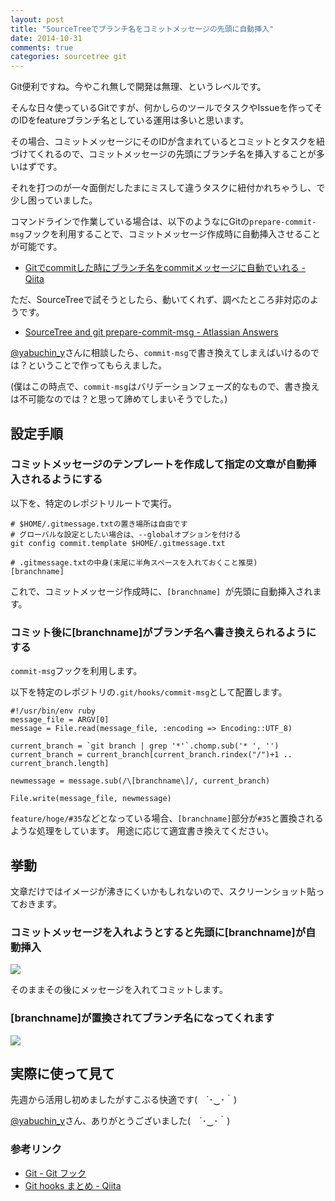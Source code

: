 ```yaml
---
layout: post
title: "SourceTreeでブランチ名をコミットメッセージの先頭に自動挿入"
date: 2014-10-31
comments: true
categories: sourcetree git
---
```


Git便利ですね。今やこれ無しで開発は無理、というレベルです。

そんな日々使っているGitですが、何かしらのツールでタスクやIssueを作ってそのIDをfeatureブランチ名としている運用は多いと思います。

その場合、コミットメッセージにそのIDが含まれているとコミットとタスクを紐づけてくれるので、コミットメッセージの先頭にブランチ名を挿入することが多いはずです。

それを打つのが一々面倒だしたまにミスして違うタスクに紐付かれちゃうし、で少し困っていました。

コマンドラインで作業している場合は、以下のようなにGitの`prepare-commit-msg`フックを利用することで、コミットメッセージ作成時に自動挿入させることが可能です。

- [Gitでcommitした時にブランチ名をcommitメッセージに自動でいれる - Qiita](http://qiita.com/ykyk1218/items/4c17eef472ae8c31991f)


ただ、SourceTreeで試そうとしたら、動いてくれず、調べたところ非対応のようです。

- [SourceTree and git prepare-commit-msg - Atlassian Answers](https://answers.atlassian.com/questions/169399/sourcetree-and-git-prepare-commit-msg)

[@yabuchin_y](https://twitter.com/yabuchin_y)さんに相談したら、`commit-msg`で書き換えてしまえばいけるのでは？ということで作ってもらえました。

(僕はこの時点で、`commit-msg`はバリデーションフェーズ的なもので、書き換えは不可能なのでは？と思って諦めてしまいそうでした。)

## 設定手順

<!-- more -->

### コミットメッセージのテンプレートを作成して指定の文章が自動挿入されるようにする

以下を、特定のレポジトリルートで実行。

```
# $HOME/.gitmessage.txtの置き場所は自由です
# グローバルな設定としたい場合は、--globalオプションを付ける
git config commit.template $HOME/.gitmessage.txt
```

```
# .gitmessage.txtの中身(末尾に半角スペースを入れておくこと推奨)
[branchname]
```

これで、コミットメッセージ作成時に、`[branchname] `が先頭に自動挿入されます。

### コミット後に[branchname]がブランチ名へ書き換えられるようにする

`commit-msg`フックを利用します。

以下を特定のレポジトリの`.git/hooks/commit-msg`として配置します。

```
#!/usr/bin/env ruby
message_file = ARGV[0]
message = File.read(message_file, :encoding => Encoding::UTF_8)

current_branch = `git branch | grep '*'`.chomp.sub('* ', '')
current_branch = current_branch[current_branch.rindex("/")+1 .. current_branch.length]

newmessage = message.sub(/\[branchname\]/, current_branch)

File.write(message_file, newmessage)
```

`feature/hoge/#35`などとなっている場合、`[branchname]`部分が`#35`と置換されるような処理をしています。
用途に応じて適宜書き換えてください。

## 挙動

文章だけではイメージが沸きにくいかもしれないので、スクリーンショット貼っておきます。

### コミットメッセージを入れようとすると先頭に[branchname]が自動挿入

![](/images/post/st1.png)

そのままその後にメッセージを入れてコミットします。

### [branchname]が置換されてブランチ名になってくれます

![](/images/post/st2.png)

## 実際に使って見て

先週から活用し初めましたがすこぶる快適です(　´･‿･｀)

[@yabuchin_y](https://twitter.com/yabuchin_y)さん、ありがとうございました(　´･‿･｀)

### 参考リンク

- [Git - Git フック](http://git-scm.com/book/ja/v1/Git-%E3%81%AE%E3%82%AB%E3%82%B9%E3%82%BF%E3%83%9E%E3%82%A4%E3%82%BA-Git-%E3%83%95%E3%83%83%E3%82%AF)
- [Git hooks まとめ - Qiita](http://qiita.com/khlizard/items/dfe1ec9d82c0ed5da7c6)
